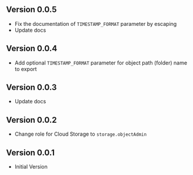 ## Version 0.0.5

- Fix the documentation of `TIMESTAMP_FORMAT` parameter by escaping
- Update docs

## Version 0.0.4

- Add optional `TIMESTAMP_FORMAT` parameter for object path (folder) name to export

## Version 0.0.3

- Update docs

## Version 0.0.2

- Change role for Cloud Storage to `storage.objectAdmin`

## Version 0.0.1

- Initial Version
